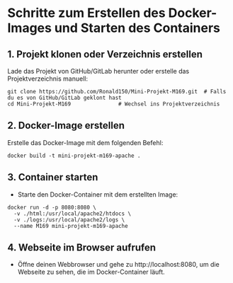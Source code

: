 # Schritte zum Erstellen des Docker-Images und Starten des Containers
## 1. Projekt klonen oder Verzeichnis erstellen
Lade das Projekt von GitHub/GitLab herunter oder erstelle das Projektverzeichnis manuell:

```
git clone https://github.com/Ronald150/Mini-Projekt-M169.git  # Falls du es von GitHub/GitLab geklont hast
cd Mini-Projekt-M169               # Wechsel ins Projektverzeichnis
```
## 2. Docker-Image erstellen
Erstelle das Docker-Image mit dem folgenden Befehl:

```
docker build -t mini-projekt-m169-apache .
```
## 3. Container starten
- Starte den Docker-Container mit dem erstellten Image:
```
docker run -d -p 8080:8080 \
  -v ./html:/usr/local/apache2/htdocs \
  -v ./logs:/usr/local/apache2/logs \
  --name M169 mini-projekt-m169-apache
```
## 4. Webseite im Browser aufrufen
- Öffne deinen Webbrowser und gehe zu http://localhost:8080, um die Webseite zu sehen, die im Docker-Container läuft.
